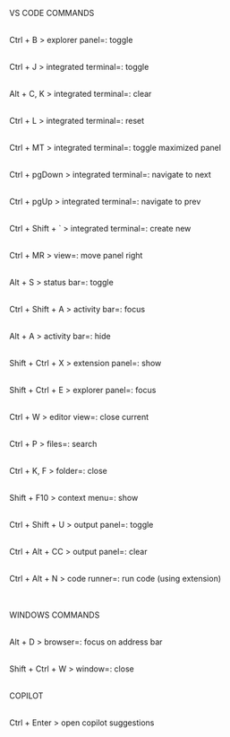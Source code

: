 VS CODE COMMANDS <br/><br/>

Ctrl + B                > explorer panel=: toggle  <br/><br/>

Ctrl + J                 > integrated terminal=: toggle <br/><br/>

Alt + C, K             > integrated terminal=: clear  <br/><br/>

Ctrl + L                > integrated terminal=: reset  <br/><br/>

Ctrl + MT             > integrated terminal=: toggle maximized panel <br/><br/>

Ctrl + pgDown     > integrated terminal=: navigate to next <br/><br/>

Ctrl + pgUp          > integrated terminal=: navigate to prev <br/><br/>

Ctrl + Shift + `      > integrated terminal=: create new <br/><br/>

Ctrl + MR             > view=: move panel right <br/><br/>

Alt + S                  > status bar=: toggle  <br/><br/>

Ctrl + Shift + A    > activity bar=: focus <br/><br/>

Alt + A                 > activity bar=: hide  <br/><br/>

Shift + Ctrl  + X    > extension panel=: show  <br/><br/>

Shift + Ctrl + E     > explorer panel=: focus <br/><br/>

Ctrl + W               > editor view=: close current  <br/><br/>

Ctrl + P                > files=: search  <br/><br/>
 
Ctrl + K, F            > folder=: close  <br/><br/>

Shift + F10           > context menu=: show  <br/><br/>

Ctrl + Shift + U    > output panel=: toggle  <br/><br/>
 
Ctrl + Alt + CC     > output panel=: clear <br/><br/>

Ctrl + Alt + N       > code runner=: run code (using extension) <br/><br/><br/>

WINDOWS COMMANDS <br/><br/>

Alt + D                   > browser=: focus on address bar  <br/><br/>

Shift + Ctrl + W     > window=: close <br/><br/>

COPILOT <br/><br/>

Ctrl + Enter            > open copilot suggestions <br/><br/>
